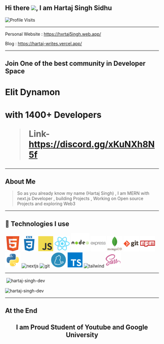 

  ##  Hi there <img src="https://raw.githubusercontent.com/MartinHeinz/MartinHeinz/master/wave.gif" width="30px">, I am Hartaj Singh Sidhu
 
 
 
![Profile Visits](https://komarev.com/ghpvc/?username=Hartaj-Singh-Dev) <br>

   ---
   
   Personal Website : 
       <a>https://hxrtaj5ingh.web.app/</a>
       
   Blog :
       <a>https://hartaj-writes.vercel.app/</a>
   
  ---
  ## Join One of the best community in Developer Space
  
  <h1> Elit Dynamon <h1> 
   with 1400+ Developers 
   
   >Link- https://discord.gg/xKuNXh8N5f
 
  ---
  
   ## About Me
  >So as you already know my name (Hartaj Singh) , I am MERN with next.js Developer , building Projects , Working on Open source Projects and exploring Web3

---
##   🧰  Technologies I use 


<img src="https://github.com/devicons/devicon/blob/master/icons/html5/html5-original.svg" alt="HTML" width="50" height="50"/>  <img src="https://github.com/devicons/devicon/blob/master/icons/css3/css3-plain-wordmark.svg" alt="CSS" width="50" height="50"/>  <img src="https://github.com/devicons/devicon/blob/master/icons/javascript/javascript-original.svg" alt="JavaScript" width="50" height="50"/>  <img src="https://github.com/devicons/devicon/blob/master/icons/react/react-original.svg" alt="JavaScript" width="50" height="50"/>  <img src="https://github.com/devicons/devicon/blob/master/icons/nodejs/nodejs-original-wordmark.svg" alt="NodeJS" width="60" height="60"/>  <img src="https://github.com/devicons/devicon/blob/master/icons/express/express-original-wordmark.svg" alt="ExpressJS" width="50" height="50"/>  <img src="https://github.com/devicons/devicon/blob/master/icons/mongodb/mongodb-original-wordmark.svg" alt="MongoDB" width="50" height="50"/>   <img src="https://github.com/devicons/devicon/blob/master/icons/git/git-original-wordmark.svg" alt="Git" width="50" height="50"/>    <img src="https://github.com/devicons/devicon/blob/master/icons/npm/npm-original-wordmark.svg" alt="npm" width="50" height="50"/>  <img src="https://raw.githubusercontent.com/devicons/devicon/master/icons/python/python-original.svg" alt="python" width="50" height="50"/> <img src="https://cdn.worldvectorlogo.com/logos/nextjs-3.svg" alt="nextjs" width="50" height="50"/> <img
src="https://www.vectorlogo.zone/logos/git-scm/git-scm-icon.svg" alt="git" width="50" height="50"/> <img
src="https://github.com/devicons/devicon/blob/master/icons/yarn/yarn-original.svg" alt="yarn" width="50" height="50" /> <img
src = "https://github.com/devicons/devicon/blob/master/icons/typescript/typescript-plain.svg" alt="Typescript" width='50' height='50' /> <img src="https://www.vectorlogo.zone/logos/tailwindcss/tailwindcss-icon.svg" alt="tailwind" width="50" height="50"/> <img src="https://raw.githubusercontent.com/devicons/devicon/master/icons/sass/sass-original.svg" alt="sass" width="50" height="50"/>
 
 
 

---
<p>&nbsp;<img align="center" src="https://github-readme-stats.vercel.app/api?username=hartaj-singh-dev&show_icons=true&locale=en" alt="hartaj-singh-dev" /></p>

<p><img align="center" src="https://github-readme-streak-stats.herokuapp.com/?user=hartaj-singh-dev&" alt="hartaj-singh-dev" /></p>

---


## At the End

<h2  align="center">I am Proud Student of <b>Youtube</b> and <b>Google University</b></h2>






